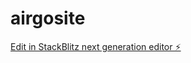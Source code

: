 # airgosite

[Edit in StackBlitz next generation editor ⚡️](https://stackblitz.com/~/github.com/future3321/airgosite)